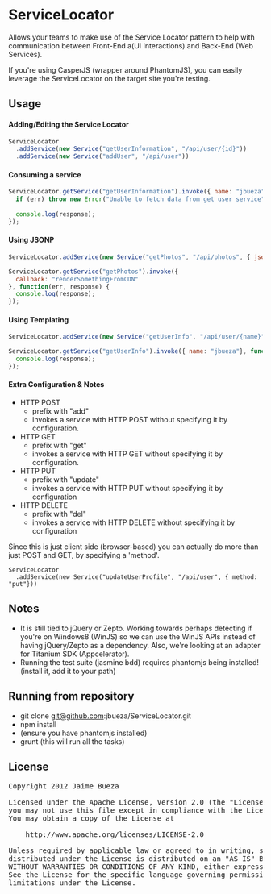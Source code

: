 
# ServiceLocator

Allows your teams to make use of the Service Locator pattern to help with communication between Front-End a(UI Interactions) and Back-End (Web Services).

If you're using CasperJS (wrapper around PhantomJS), you can easily leverage the ServiceLocator on the target site you're testing.

## Usage


#### Adding/Editing the Service Locator 

```javascript
ServiceLocator
  .addService(new Service("getUserInformation", "/api/user/{id}"))
  .addService(new Service("addUser", "/api/user"))
```

#### Consuming a service

```javascript
ServiceLocator.getService("getUserInformation").invoke({ name: "jbueza"}, function(err, response) {
  if (err) throw new Error("Unable to fetch data from get user service");
  
  console.log(response);
});
```


#### Using JSONP

```javascript
ServiceLocator.addService(new Service("getPhotos", "/api/photos", { jsonp: true }));

ServiceLocator.getService("getPhotos").invoke({ 
  callback: "renderSomethingFromCDN"
}, function(err, response) {
  console.log(response);
});
```

#### Using Templating

```javascript
ServiceLocator.addService(new Service("getUserInfo", "/api/user/{name}", { template: true }));

ServiceLocator.getService("getUserInfo").invoke({ name: "jbueza"}, function(err, response) {
  console.log(response);
});
```

#### Extra Configuration & Notes

* HTTP POST
  * prefix with "add"
  * invokes a service with HTTP POST without specifying it by configuration.
* HTTP GET
  * prefix with "get"
  * invokes a service with HTTP GET without specifying it by configuration.
* HTTP PUT
  * prefix with "update"
  * invokes a service with HTTP PUT without specifying it by configuration
* HTTP DELETE
  * prefix with "del"
  * invokes a service with HTTP DELETE without specifying it by configuration

Since this is just client side (browser-based) you can actually do more than just POST and GET, by specifying a 'method'.

```
ServiceLocator
  .addService(new Service("updateUserProfile", "/api/user", { method: "put"}))
```

## Notes

* It is still tied to jQuery or Zepto. Working towards perhaps detecting if you're on Windows8 (WinJS) so we can use the WinJS APIs instead of having jQuery/Zepto as a dependency. Also, we're looking at an adapter for Titanium SDK (Appcelerator). 
* Running the test suite (jasmine bdd) requires phantomjs being installed! (install it, add it to your path)


## Running from repository

* git clone git@github.com:jbueza/ServiceLocator.git
* npm install
* (ensure you have phantomjs installed)
* grunt (this will run all the tasks)


## License 

<pre>
Copyright 2012 Jaime Bueza

Licensed under the Apache License, Version 2.0 (the "License");
you may not use this file except in compliance with the License.
You may obtain a copy of the License at

    http://www.apache.org/licenses/LICENSE-2.0

Unless required by applicable law or agreed to in writing, software
distributed under the License is distributed on an "AS IS" BASIS,
WITHOUT WARRANTIES OR CONDITIONS OF ANY KIND, either express or implied.
See the License for the specific language governing permissions and
limitations under the License.
</pre>